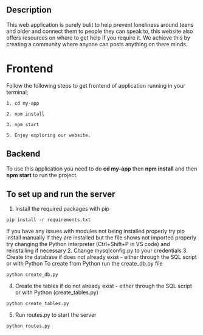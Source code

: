 ## Description
This web application is purely bulit to help prevent loneliness around teens and older and connect them to people they can speak to, this website also offers resources on where to get help if you require it. We achieve this by creating a community where anyone can posts anything on there minds.

# Frontend
Follow the following steps to get frontend of application running in your terminal;
```
1. cd my-app
```
```
2. npm install
```
```
3. npm start
```
```
5. Enjoy exploring our website.
```

## Backend
To use this application you need to do **cd my-app** then **npm install** and then **npm start** to run the project.
## To set up and run the server
1. Install the required packages with pip
```
pip install -r requirements.txt
```
If you have any issues with modules not being installed properly try pip install manually
If they are installed but the file shows not imported properly try changing the Python interpreter (Ctrl+Shift+P in VS code) and reinstalling if necessary
2. Change mysqlconfig.py to your credentials
3. Create the database if does not already exist - either through the SQL script or with Python
To create from Python run the create_db.py file
```
python create_db.py
```
4. Create the tables if do not already exist - either through the SQL script or with Python (create_tables.py)
```
python create_tables.py
```
5. Run routes.py to start the server
```
python routes.py
```

